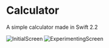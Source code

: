 # Calculator
A simple calculator made in Swift 2.2

![InitialScreen](https://raw.github.com/cdeust/Calculator/master/Calculator/Images/Github/InitialScreen.png)
![ExperimentingScreen](https://raw.github.com/cdeust/Calculator/master/Calculator/Images/Github/ExperimentingScreen.png)
